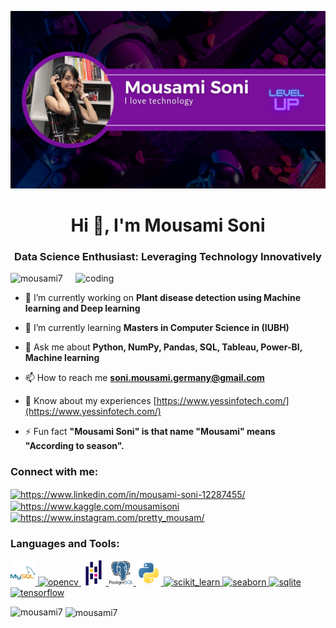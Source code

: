 ![logo](https://github.com/Mousami7/Mousami-Soni/blob/main/Purple%20Modern%20Gaming%20Youtube%20Banner.png)
<h1 align="center">Hi 👋, I'm Mousami Soni</h1>
<h3 align="center">Data Science Enthusiast: Leveraging Technology Innovatively</h3>
<img align="right" alt="coding" width="400" src="https://user-images.githubusercontent.com/74038190/236119160-976a0405-caa7-470c-9356-16d43402ea0a.gif">

<p align="left"> <img src="https://komarev.com/ghpvc/?username=mousami7&label=Profile%20views&color=0e75b6&style=flat" alt="mousami7" /> </p>

- 🔭 I’m currently working on **Plant disease detection using Machine learning and Deep learning**

- 🌱 I’m currently learning **Masters in Computer Science in (IUBH)**

- 💬 Ask me about **Python, NumPy, Pandas, SQL, Tableau, Power-BI, Machine learning**

- 📫 How to reach me **soni.mousami.germany@gmail.com**

- 📄 Know about my experiences [https://www.yessinfotech.com/](https://www.yessinfotech.com/)

- ⚡ Fun fact **"Mousami Soni" is that name "Mousami" means "According to season".**

<h3 align="left">Connect with me:</h3>
<p align="left">
<a href="https://linkedin.com/in/https://www.linkedin.com/in/mousami-soni-12287455/" target="blank"><img align="center" src="https://raw.githubusercontent.com/rahuldkjain/github-profile-readme-generator/master/src/images/icons/Social/linked-in-alt.svg" alt="https://www.linkedin.com/in/mousami-soni-12287455/" height="30" width="40" /></a>
<a href="https://kaggle.com/https://www.kaggle.com/mousamisoni" target="blank"><img align="center" src="https://raw.githubusercontent.com/rahuldkjain/github-profile-readme-generator/master/src/images/icons/Social/kaggle.svg" alt="https://www.kaggle.com/mousamisoni" height="30" width="40" /></a>
<a href="https://instagram.com/https://www.instagram.com/pretty_mousam/" target="blank"><img align="center" src="https://raw.githubusercontent.com/rahuldkjain/github-profile-readme-generator/master/src/images/icons/Social/instagram.svg" alt="https://www.instagram.com/pretty_mousam/" height="30" width="40" /></a>
</p>

<h3 align="left">Languages and Tools:</h3>
<p align="left"> <a href="https://www.mysql.com/" target="_blank" rel="noreferrer"> <img src="https://raw.githubusercontent.com/devicons/devicon/master/icons/mysql/mysql-original-wordmark.svg" alt="mysql" width="40" height="40"/> </a> <a href="https://opencv.org/" target="_blank" rel="noreferrer"> <img src="https://www.vectorlogo.zone/logos/opencv/opencv-icon.svg" alt="opencv" width="40" height="40"/> </a> <a href="https://pandas.pydata.org/" target="_blank" rel="noreferrer"> <img src="https://raw.githubusercontent.com/devicons/devicon/2ae2a900d2f041da66e950e4d48052658d850630/icons/pandas/pandas-original.svg" alt="pandas" width="40" height="40"/> </a> <a href="https://www.postgresql.org" target="_blank" rel="noreferrer"> <img src="https://raw.githubusercontent.com/devicons/devicon/master/icons/postgresql/postgresql-original-wordmark.svg" alt="postgresql" width="40" height="40"/> </a> <a href="https://www.python.org" target="_blank" rel="noreferrer"> <img src="https://raw.githubusercontent.com/devicons/devicon/master/icons/python/python-original.svg" alt="python" width="40" height="40"/> </a> <a href="https://scikit-learn.org/" target="_blank" rel="noreferrer"> <img src="https://upload.wikimedia.org/wikipedia/commons/0/05/Scikit_learn_logo_small.svg" alt="scikit_learn" width="40" height="40"/> </a> <a href="https://seaborn.pydata.org/" target="_blank" rel="noreferrer"> <img src="https://seaborn.pydata.org/_images/logo-mark-lightbg.svg" alt="seaborn" width="40" height="40"/> </a> <a href="https://www.sqlite.org/" target="_blank" rel="noreferrer"> <img src="https://www.vectorlogo.zone/logos/sqlite/sqlite-icon.svg" alt="sqlite" width="40" height="40"/> </a> <a href="https://www.tensorflow.org" target="_blank" rel="noreferrer"> <img src="https://www.vectorlogo.zone/logos/tensorflow/tensorflow-icon.svg" alt="tensorflow" width="40" height="40"/> </a> </p>

<p><img align="left" src="https://github-readme-stats.vercel.app/api/top-langs?username=mousami7&show_icons=true&locale=en&layout=compact" alt="mousami7" /></p>

<p>&nbsp;<img align="center" src="https://github-readme-stats.vercel.app/api?username=mousami7&show_icons=true&locale=en" alt="mousami7" /></p>
